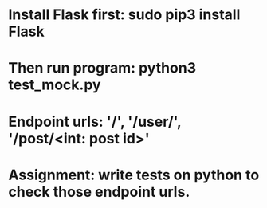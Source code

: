 # Install Flask first: sudo pip3 install Flask

# Then run program: python3 test_mock.py

# Endpoint urls: '/', '/user/<username>', '/post/<int: post id>'

# Assignment: write tests on python to check those endpoint urls.
